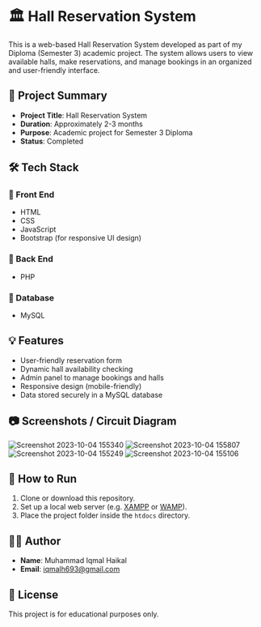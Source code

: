 # 🏛️ Hall Reservation System

This is a web-based Hall Reservation System developed as part of my Diploma (Semester 3) academic project. The system allows users to view available halls, make reservations, and manage bookings in an organized and user-friendly interface.

## 📌 Project Summary

- **Project Title**: Hall Reservation System  
- **Duration**: Approximately 2-3 months  
- **Purpose**: Academic project for Semester 3 Diploma  
- **Status**: Completed

## 🛠️ Tech Stack

### 🔹 Front End
- HTML
- CSS
- JavaScript
- Bootstrap (for responsive UI design)

### 🔹 Back End
- PHP

### 🔹 Database
- MySQL

## 💡 Features

- User-friendly reservation form
- Dynamic hall availability checking
- Admin panel to manage bookings and halls
- Responsive design (mobile-friendly)
- Data stored securely in a MySQL database

## 📷 Screenshots / Circuit Diagram

![Screenshot 2023-10-04 155340](https://github.com/user-attachments/assets/cf774ceb-a265-4fd5-be02-8570dbe69b6a)
![Screenshot 2023-10-04 155807](https://github.com/user-attachments/assets/8eea39e3-755d-4cb0-89cb-87dda8c86290)
![Screenshot 2023-10-04 155249](https://github.com/user-attachments/assets/63f34287-852f-4883-a9db-e0affee0d02f)
![Screenshot 2023-10-04 155106](https://github.com/user-attachments/assets/c973e760-d0ac-45d2-b5dd-655132185815)


## 🚀 How to Run

1. Clone or download this repository.
2. Set up a local web server (e.g. [XAMPP](https://www.apachefriends.org/index.html) or [WAMP](https://www.wampserver.com/)).
3. Place the project folder inside the `htdocs` directory.

## 🙋‍♂️ Author

- **Name**: Muhammad Iqmal Haikal  
- **Email**: iqmalh693@gmail.com 

## 📜 License

This project is for educational purposes only.


